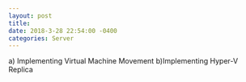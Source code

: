 ```yaml
--- 
layout: post 
title: 
date: 2018-3-28 22:54:00 -0400 
categories: Server 
---
```




a) Implementing Virtual Machine Movement
b)Implementing Hyper-V Replica